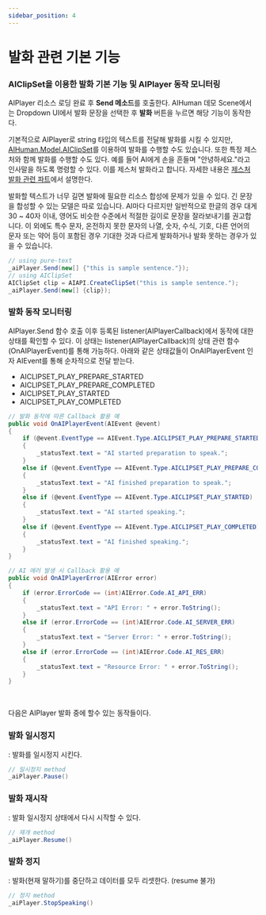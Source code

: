 ```yaml
---
sidebar_position: 4
---
```


# 발화 관련 기본 기능

### AIClipSet을 이용한 발화 기본 기능 및 AIPlayer 동작 모니터링

AIPlayer 리소스 로딩 완료 후 **Send 메소드**를 호출한다. AIHuman 데모 Scene에서는 Dropdown UI에서 발화 문장을 선택한 후 **발화** 버튼을 누르면 해당 기능이 동작한다.

기본적으로 AIPlayer로 string 타입의 텍스트를 전달해 발화를 시킬 수 있지만, [AIHuman.Model.AIClipSet](/aihuman/unity-sdk/apis/aiclipset)를 이용하여 발화를 수행할 수도 있습니다. 또한 특정 제스처와 함께 발화를 수행할 수도 있다. 예를 들어 AI에게 손을 흔들며 "안녕하세요."라고 인사말을 하도록 명령할 수 있다. 이를 제스처 발화라고 합니다. 자세한 내용은 [제스처 발화 관련 파트](/aihuman/unity-sdk/aiplayer/advanced-features#gestures)에서 설명한다.

발화할 텍스트가 너무 길면 발화에 필요한 리소스 합성에 문제가 있을 수 있다. 긴 문장을 합성할 수 있는 모델은 따로 있습니다. AI마다 다르지만 일반적으로 한글의 경우 대게 30 ~ 40자 이내, 영어도 비슷한 수준에서 적절한 길이로 문장을 잘라보내기를 권고합니다. 이 외에도 특수 문자, 온전하지 못한 문자의 나열, 숫자, 수식, 기호, 다른 언어의 문자 또는 약어 등이 포함된 경우 기대한 것과 다르게 발화하거나 발화 못하는 경우가 있을 수 있습니다.

```csharp
// using pure-text
_aiPlayer.Send(new[] {"this is sample sentence."});
// using AIClipSet
AIClipSet clip = AIAPI.CreateClipSet("this is sample sentence.");
_aiPlayer.Send(new[] {clip});
```

### 발화 동작 모니터링

AIPlayer.Send 함수 호출 이후 등록된 listener(AIPlayerCallback)에서 동작에 대한 상태를 확인할 수 있다. 이 상태는 listener(AIPlayerCallback)의 상태 관련 함수(OnAIPlayerEvent)를 통해 가능하다. 아래와 같은 상태값들이 OnAIPlayerEvent 인자 AIEvent를 통해 순차적으로 전달 받는다.

- AICLIPSET_PLAY_PREPARE_STARTED
- AICLIPSET_PLAY_PREPARE_COMPLETED
- AICLIPSET_PLAY_STARTED
- AICLIPSET_PLAY_COMPLETED

```csharp
// 발화 동작에 따른 Callback 활용 예
public void OnAIPlayerEvent(AIEvent @event)
{
    if (@event.EventType == AIEvent.Type.AICLIPSET_PLAY_PREPARE_STARTED)
    {
        _statusText.text = "AI started preparation to speak.";
    }
    else if (@event.EventType == AIEvent.Type.AICLIPSET_PLAY_PREPARE_COMPLETED)
    {
        _statusText.text = "AI finished preparation to speak.";
    }
    else if (@event.EventType == AIEvent.Type.AICLIPSET_PLAY_STARTED)
    {
        _statusText.text = "AI started speaking.";
    }
    else if (@event.EventType == AIEvent.Type.AICLIPSET_PLAY_COMPLETED)
    {
        _statusText.text = "AI finished speaking.";
    }
}

// AI 에러 발생 시 Callback 활용 예
public void OnAIPlayerError(AIError error)
{
    if (error.ErrorCode == (int)AIError.Code.AI_API_ERR)
    {
		_statusText.text = "API Error: " + error.ToString();
    }
    else if (error.ErrorCode == (int)AIError.Code.AI_SERVER_ERR)
    {
        _statusText.text = "Server Error: " + error.ToString();
    }
	else if (error.ErrorCode == (int)AIError.Code.AI_RES_ERR)
    {
		_statusText.text = "Resource Error: " + error.ToString();
    }
}
```

<br/>

다음은 AIPlayer 발화 중에 할수 있는 동작들이다.

### 발화 일시정지

: 발화를 일시정지 시킨다.

```csharp
// 일시정지 method
_aiPlayer.Pause()
```

### 발화 재시작

: 발화 일시정지 상태에서 다시 시작할 수 있다.

```csharp
// 재개 method
_aiPlayer.Resume()
```

### 발화 정지

: 발화(현재 말하기)를 중단하고 데이터를 모두 리셋한다. (resume 불가)

```csharp
// 정지 method
_aiPlayer.StopSpeaking()
```
